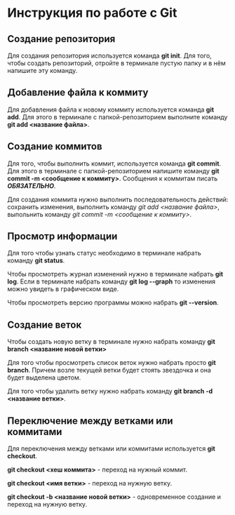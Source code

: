 # Инструкция по работе с Git

## Создание репозитория
Для создания репозитория используется команда **git init**. Для того, чтобы создать репозиторий, отройте в терминале пустую папку и в нём напишите эту команду.

## Добавление файла к коммиту
Для добавления файла к новому коммиту используется команда **git add**. Для этого в терминале с папкой-репозиторием выполните команду **git add <название файла>**.

## Создание коммитов
Для того, чтобы выполнить коммит, используется команда **git commit**. Для этого в терминале с папкой-репозиторием напишите команду **git commit -m <сообщение к коммиту>**. Сообщения к коммитам писать ***ОБЯЗАТЕЛЬНО***. 

Для создания коммита нужно выполнить последовательность действий: сохранить изменения, выполнить команду *git add <название файла>*, выпольнить команду *git commit -m <сообщение к коммиту>*.

## Просмотр информации
Для того чтобы узнать статус необходимо в терминале набрать команду **git status**.

Чтобы просмотреть журнал изменений нужно в терминале набрать **git log**.
Если в терминале набрать команду **git log --graph** то изменения можно увидеть в графическом виде.

Чтобы просмотреть версию программы можно набрать **git --version**.

## Создание веток
Чтобы создать новую ветку в терминале нужно набрать команду **git branch <название новой ветки>**

Для того чтобы просмотреть список веток нужно набрать просто **git branch**. Причем возле текущей ветки будет стоять звездочка и она будет выделена цветом.

Для того чтобы удалить ветку нужно набрать команду **git branch -d <название ветки>**.

## Переключение между ветками или коммитами

Для переключения между ветками или коммитами используется **git checkout**.

**git checkout <хеш коммита>** - переход на нужный коммит.

**git checkout <имя ветки>** - переход на нужную ветку.

**git checkout -b <название новой ветки>** - одновременное создание и переход на нужную ветку.

